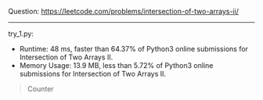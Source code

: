 Question: https://leetcode.com/problems/intersection-of-two-arrays-ii/

---

try_1.py:
* Runtime: 48 ms, faster than 64.37% of Python3 online submissions for Intersection of Two Arrays II.
* Memory Usage: 13.9 MB, less than 5.72% of Python3 online submissions for Intersection of Two Arrays II.

> Counter
